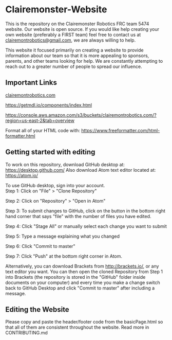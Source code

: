 # Clairemonster-Website

This is the repository on the Clairemonster Robotics FRC team 5474 website.  Our website is open source.  If you would like help creating your own website (preferably a FIRST team) feel free to contact us at <a href="mailto:clairemontrobotics@gmail.com">clairemontrobotics@gmail.com</a>, we are always willing to help.

This website it focused primarily on creating a website to provide information about our team so that it is more appealing to sponsors, parents, and other teams looking for help.  We are constantly attempting to reach out to a greater number of people to spread our influence.

## Important Links
<a href="http://clairemontrobotics.com">clairemontrobotics.com</a>

https://getmdl.io/components/index.html

https://console.aws.amazon.com/s3/buckets/clairemontrobotics.com/?region=us-east-2&tab=overview

Format all of your HTML code with: https://www.freeformatter.com/html-formatter.html


## Getting started with editing
To work on this repository, download GitHub desktop at: https://desktop.github.com/
Also download Atom text editor located at: https://atom.io/

To use GitHub desktop, sign into your account.  
Step 1: Click on "File" > "Clone Repository"

Step 2: Click on "Repository" > "Open in Atom"

Step 3: To submit changes to GitHub, click on the button in the bottom right hand corner that says "file" with the number of files you have edited.  

Step 4: Click "Stage All" or manually select each change you want to submit

Step 5: Type a message explaining what you changed

Step 6: Click "Commit to master"

Step 7: Click "Push" at the bottom right corner in Atom.


Alternatively, you can download Brackets from http://brackets.io/, or any text editor you want.
You can then open the cloned Repository from Step 1 into Brackets (the repository is stored in the "GitHub" folder inside documents on your computer) and every time you make a change switch back to GitHub Desktop and click "Commit to master" after including a message.


## Editing the Website

Please copy and paste the header/footer code from the basicPage.html so that all of them are consistent throughout the website.  Read more in CONTRIBUTING.md
